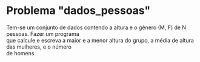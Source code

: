 # Problema "dados_pessoas"  

Tem-se um conjunto de dados contendo a altura e o gênero (M, F) de N pessoas. Fazer um programa  
que calcule e escreva a maior e a menor altura do grupo, a média de altura das mulheres, e o número  
de homens.  